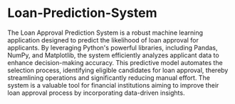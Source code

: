 # Loan-Prediction-System

The Loan Approval Prediction System is a robust machine learning application designed to predict the likelihood of loan approval for applicants. By leveraging Python's powerful libraries, including Pandas, NumPy, and Matplotlib, the system efficiently analyzes applicant data to enhance decision-making accuracy. This predictive model automates the selection process, identifying eligible candidates for loan approval, thereby streamlining operations and significantly reducing manual effort. The system is a valuable tool for financial institutions aiming to improve their loan approval process by incorporating data-driven insights.

